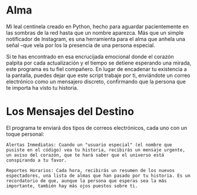 # Alma

Mi leal centinela creado en Python, hecho para aguardar pacientemente en las sombras de la red hasta que un nombre aparezca. Más que un simple notificador de Instagram, es una herramienta para el alma que anhela una señal –que vela por los la presencia de una persona especial.

Si te has encontrado en esa encrucijada emocional donde el corazón palpita por cada actualización y el tiempo se detiene esperando una mirada, este programa es tu fiel compañero. En lugar de encadenar tu existencia a la pantalla, puedes dejar que este script trabaje por ti, enviándote un correo electrónico como un mensajero discreto, confirmando que la persona que te importa ha visto tu historia.

# Los Mensajes del Destino

El programa te enviará dos tipos de correos electrónicos, cada uno con un toque personal:

    Alertas Inmediatas: Cuando un "usuario especial" (el nombre que pusiste en el código) vea tu historia, recibirás un mensaje urgente, un aviso del corazón, que te hará saber que el universo está conspirando a tu favor.

    Reportes Horarios: Cada hora, recibirás un resumen de los nuevos espectadores, una lista de almas que han pasado por tu historia. Es un recordatorio de que, aunque la persona que esperas sea la más importante, también hay más ojos puestos sobre ti.
